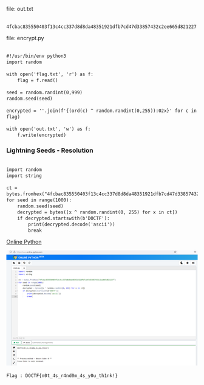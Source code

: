 
file: out.txt
```

4fcbac835550403f13c4cc337d8d8da48351921dfb7cd47d33857432c2ee665d821227

```

file: encrypt.py
```

#!/usr/bin/env python3
import random

with open('flag.txt', 'r') as f:
    flag = f.read()

seed = random.randint(0,999)
random.seed(seed)

encrypted = ''.join(f'{(ord(c) ^ random.randint(0,255)):02x}' for c in flag)

with open('out.txt', 'w') as f:
    f.write(encrypted)

```

### Lightning Seeds - Resolution

```

import random
import string

ct = bytes.fromhex("4fcbac835550403f13c4cc337d8d8da48351921dfb7cd47d33857432c2ee665d821227")
for seed in range(1000):
    random.seed(seed)
    decrypted = bytes([x ^ random.randint(0, 255) for x in ct])
    if decrypted.startswith(b'DOCTF'):
        print(decrypted.decode('ascii'))
        break

```

[Online Python](https://www.online-python.com/)

![Alt text](python_001.png)


``` Flag : DOCTF{n0t_4s_r4nd0m_4s_y0u_th1nk!} ```